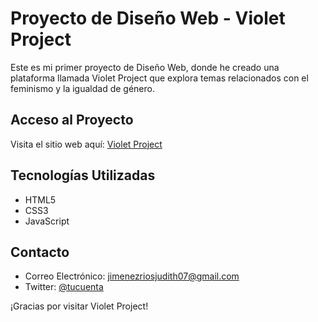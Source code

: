 # Proyecto de Diseño Web - Violet Project

Este es mi primer proyecto de Diseño Web, donde he creado una plataforma llamada Violet Project que explora temas relacionados con el feminismo y la igualdad de género.

## Acceso al Proyecto

Visita el sitio web aquí: [Violet Project](https://violet-project.vercel.app/)


## Tecnologías Utilizadas

- HTML5
- CSS3
- JavaScript
## Contacto

- Correo Electrónico: jimenezriosjudith07@gmail.com
- Twitter: [@tucuenta](https://twitter.com/tucuenta)

¡Gracias por visitar Violet Project!
